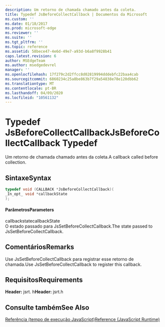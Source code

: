 ```yaml
---
description: Um retorno de chamada chamado antes da coleta.
title: Typedef JsBeforeCollectCallback | Documentos da Microsoft
ms.custom: ''
ms.date: 01/18/2017
ms.prod: microsoft-edge
ms.reviewer: ''
ms.suite: ''
ms.tgt_pltfrm: ''
ms.topic: reference
ms.assetid: 58bece47-4e6d-49e7-a93d-b6a8f9928b41
caps.latest.revision: 6
author: MSEdgeTeam
ms.author: msedgedevrel
manager: ''
ms.openlocfilehash: 17f279c2d2ffcc8d02819994dddebfc22baa4cab
ms.sourcegitcommit: 6860234c25a8be863b7f29a54838e78e120dbb62
ms.translationtype: MT
ms.contentlocale: pt-BR
ms.lasthandoff: 04/09/2020
ms.locfileid: "10561132"
---
```

# <span data-ttu-id="df5f7-103">Typedef JsBeforeCollectCallback</span><span class="sxs-lookup"><span data-stu-id="df5f7-103">JsBeforeCollectCallback Typedef</span></span>
<span data-ttu-id="df5f7-104">Um retorno de chamada chamado antes da coleta.</span><span class="sxs-lookup"><span data-stu-id="df5f7-104">A callback called before collection.</span></span>  
  
## <span data-ttu-id="df5f7-105">Sintaxe</span><span class="sxs-lookup"><span data-stu-id="df5f7-105">Syntax</span></span>  
  
```cpp  
typedef void (CALLBACK *JsBeforeCollectCallback)(  
_In_opt_ void *callbackState  
);  
```  
  
#### <span data-ttu-id="df5f7-106">Parâmetros</span><span class="sxs-lookup"><span data-stu-id="df5f7-106">Parameters</span></span>  
 <span data-ttu-id="df5f7-107">callbackstate</span><span class="sxs-lookup"><span data-stu-id="df5f7-107">callbackState</span></span>  
 <span data-ttu-id="df5f7-108">O estado passado para JsSetBeforeCollectCallback.</span><span class="sxs-lookup"><span data-stu-id="df5f7-108">The state passed to JsSetBeforeCollectCallback.</span></span>  
  
## <span data-ttu-id="df5f7-109">Comentários</span><span class="sxs-lookup"><span data-stu-id="df5f7-109">Remarks</span></span>  
 <span data-ttu-id="df5f7-110">Use JsSetBeforeCollectCallback para registrar esse retorno de chamada.</span><span class="sxs-lookup"><span data-stu-id="df5f7-110">Use JsSetBeforeCollectCallback to register this callback.</span></span>  
  
## <span data-ttu-id="df5f7-111">Requisitos</span><span class="sxs-lookup"><span data-stu-id="df5f7-111">Requirements</span></span>  
 <span data-ttu-id="df5f7-112">**Header:** jsrt. h</span><span class="sxs-lookup"><span data-stu-id="df5f7-112">**Header:** jsrt.h</span></span>  
  
## <span data-ttu-id="df5f7-113">Consulte também</span><span class="sxs-lookup"><span data-stu-id="df5f7-113">See Also</span></span>  
 [<span data-ttu-id="df5f7-114">Referência (tempo de execução JavaScript)</span><span class="sxs-lookup"><span data-stu-id="df5f7-114">Reference (JavaScript Runtime)</span></span>](../chakra-hosting/reference-javascript-runtime.md)